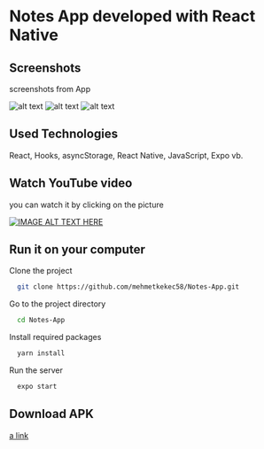 # Notes App developed with React Native 

  
## Screenshots

screenshots from App

![alt text](https://github.com/mehmetkekec58/Notes-App/blob/master/screenshots/Screenshot_2022-07-08-21-14-01-245_com.mehmetkekec.notesapp.jpg)
![alt text](https://github.com/mehmetkekec58/Notes-App/blob/master/screenshots/Screenshot_2022-07-08-21-14-18-378_com.mehmetkekec.notesapp.jpg)
![alt text](https://github.com/mehmetkekec58/Notes-App/blob/master/screenshots/Screenshot_2022-07-08-21-14-38-868_com.mehmetkekec.notesapp.jpg)


  
## Used Technologies

React, Hooks, asyncStorage, React Native, JavaScript, Expo vb.



## Watch YouTube video

you can watch it by clicking on the picture

[![IMAGE ALT TEXT HERE](https://img.youtube.com/vi/27x2DXDZbgA/0.jpg)](https://www.youtube.com/watch?v=27x2DXDZbgA)


  
## Run it on your computer

Clone the project

```bash
  git clone https://github.com/mehmetkekec58/Notes-App.git
```

Go to the project directory

```bash
  cd Notes-App
```

Install required packages

```bash
  yarn install
```

Run the server

```bash
  expo start
```

## Download APK

[a link](https://github.com/mehmetkekec58/Notes-App/releases/download/v1.0.0/Notes.App.apk)



